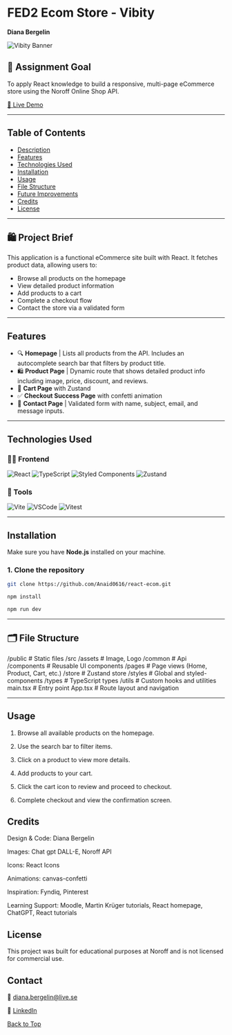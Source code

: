 # FED2 Ecom Store - Vibity

**Diana Bergelin**

![Vibity Banner]()

## 🎯 Assignment Goal

To apply React knowledge to build a responsive, multi-page eCommerce store using the Noroff Online Shop API.

[🔗 Live Demo](https://vibitystore.netlify.app/)

---

## Table of Contents

- [Description](#description)
- [Features](#features)
- [Technologies Used](#technologies-used)
- [Installation](#installation)
- [Usage](#usage)
- [File Structure](#file-structure)
- [Future Improvements](#future-improvements)
- [Credits](#credits)
- [License](#license)

---

## 🛍️ Project Brief

This application is a functional eCommerce site built with React. It fetches product data, allowing users to:

- Browse all products on the homepage
- View detailed product information
- Add products to a cart
- Complete a checkout flow
- Contact the store via a validated form

---

## Features

- 🔍 **Homepage** | Lists all products from the API. Includes an autocomplete search bar that filters by product title.
- 🛍️ **Product Page** | Dynamic route that shows detailed product info including image, price, discount, and reviews.
- 🛒 **Cart Page** with Zustand
- ✅ **Checkout Success Page** with confetti animation
- 📱 **Contact Page** | Validated form with name, subject, email, and message inputs.

---

## Technologies Used

### 🧑‍💻 Frontend

![React](https://img.shields.io/badge/-React-61DAFB?logo=react&logoColor=black&style=for-the-badge)
![TypeScript](https://img.shields.io/badge/-TypeScript-3178C6?logo=typescript&logoColor=white&style=for-the-badge)
![Styled Components](https://img.shields.io/badge/-Styled%20Components-db7093?logo=styled-components&logoColor=white&style=for-the-badge)
![Zustand](https://img.shields.io/badge/-Zustand-000000?logo=react&logoColor=white&style=for-the-badge)

### 🔧 Tools

![Vite](https://img.shields.io/badge/-Vite-646CFF?logo=vite&logoColor=white&style=for-the-badge)
![VSCode](https://img.shields.io/badge/-VSCode-007ACC?logo=visual-studio-code&logoColor=white&style=for-the-badge)
![Vitest](https://img.shields.io/badge/-Vitest-6E9F18?logo=vitest&logoColor=white&style=for-the-badge)

---

## Installation

Make sure you have **Node.js** installed on your machine.

### 1. Clone the repository

```bash
git clone https://github.com/Anaid0616/react-ecom.git
```

```bash
npm install
```

```bash
npm run dev
```

---

## 🗂️ File Structure

/public # Static files
/src
/assets # Image, Logo
/common # Api
/components # Reusable UI components
/pages # Page views (Home, Product, Cart, etc.)
/store # Zustand store
/styles # Global and styled-components
/types # TypeScript types
/utils # Custom hooks and utilities
main.tsx # Entry point
App.tsx # Route layout and navigation

---

## Usage

1. Browse all available products on the homepage.

2. Use the search bar to filter items.

3. Click on a product to view more details.

4. Add products to your cart.

5. Click the cart icon to review and proceed to checkout.

6. Complete checkout and view the confirmation screen.

## Credits

Design & Code: Diana Bergelin

Images: Chat gpt DALL-E, Noroff API

Icons: React Icons

Animations: canvas-confetti

Inspiration: Fyndiq, Pinterest

Learning Support: Moodle, Martin Krüger tutorials, React homepage, ChatGPT, React tutorials

## License

This project was built for educational purposes at Noroff and is not licensed for commercial use.

## Contact

📧 diana.bergelin@live.se

🔗 [LinkedIn](https://www.linkedin.com/in/diana-b-4209a72ba/)

[Back to Top](#FED2-Ecom-Store-Vibity)
